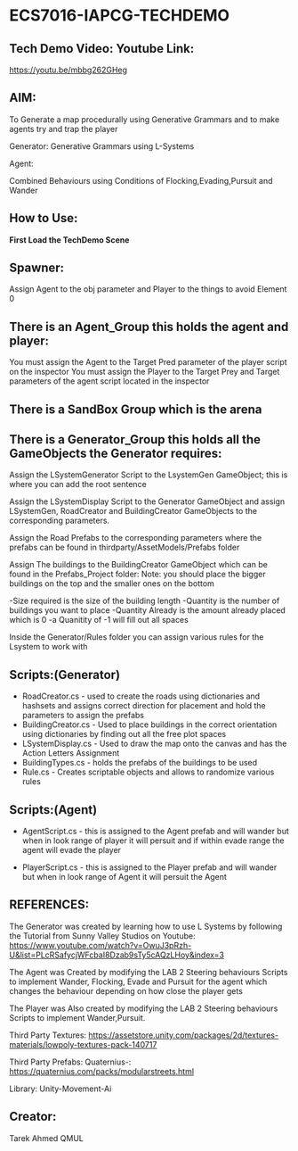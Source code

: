 # ECS7016-IAPCG-TECHDEMO

Tech Demo Video: Youtube Link: 
-----------------------------------------------------------------------------------------------------------------------
https://youtu.be/mbbg262GHeg

AIM: 
-----------------------------------------------------------------------------------------------------------------------
To Generate a map procedurally using Generative Grammars and to make agents try and trap the player

Generator:
Generative Grammars using L-Systems

Agent:

Combined Behaviours using Conditions
of Flocking,Evading,Pursuit and Wander

How to Use:
-----------------------------------------------------------------------------------------------------------------------
<b>First Load the TechDemo Scene</b>

Spawner:
-----------------------------------------------------------------------------------------------------------------------
Assign Agent to the obj parameter
and Player to the things to avoid Element 0

There is an Agent_Group this holds the agent and player:
-----------------------------------------------------------------------------------------------------------------------
You must assign the Agent to the Target Pred parameter of the player script on the inspector
You must assign the Player to the Target Prey and Target parameters of the agent script located in the inspector 

There is a SandBox Group which is the arena
------------------------------------------------------------------------------------------------------------------------
There is a Generator_Group this holds all the GameObjects the Generator requires:
-----------------------------------------------------------------------------------------------------------------------
Assign the LSystemGenerator Script to the LsystemGen GameObject; this is where you can add the root sentence

Assign the LSystemDisplay Script to the Generator GameObject and assign LSystemGen, RoadCreator and BuildingCreator GameObjects 
to the corresponding parameters.

Assign the Road Prefabs to the corresponding parameters where the prefabs can be found in  thirdparty/AssetModels/Prefabs folder

Assign The buildings to the BuildingCreator GameObject which can be found in the Prefabs_Project folder:
Note: you should place the bigger buildings on the top and the smaller ones on the bottom 

-Size required is the size of the building length 
-Quantity is the number of buildings you want to place
-Quantity Already is the amount already placed which is 0 
-a Quanitity of -1 will fill out all spaces

Inside the Generator/Rules folder you can assign various rules for the Lsystem to work with

Scripts:(Generator)
-----------------------------------------------------------------------------------------------------------------------
- RoadCreator.cs - used to create the roads using dictionaries and hashsets and assigns correct direction for placement and hold the parameters to assign the prefabs
- BuildingCreator.cs - Used to place buildings in the correct orientation using dictionaries by finding out all the free plot spaces
- LSystemDisplay.cs - Used to draw the map onto the canvas and has the Action Letters Assignment
- BuildingTypes.cs - holds the prefabs of the buildings to be used
- Rule.cs - Creates scriptable objects and allows to randomize various rules 

Scripts:(Agent)
-----------------------------------------------------------------------------------------------------------------------
- AgentScript.cs - this is assigned to the Agent prefab and will wander 
  but when in  look range of player it will persuit and if within evade range the agent will evade the player

- PlayerScript.cs - this is assigned to the Player prefab and will wander but when in  look range of Agent it will persuit the Agent


<b>REFERENCES:</b>
-----------------------------------------------------------------------------------------------------------------------
The Generator was created by learning  how to use L Systems by following the Tutorial from Sunny Valley Studios on Youtube:
https://www.youtube.com/watch?v=OwuJ3pRzh-U&list=PLcRSafycjWFcbaI8Dzab9sTy5cAQzLHoy&index=3

The Agent was Created by modifying the LAB 2 Steering behaviours Scripts 
to implement Wander, Flocking, Evade and Pursuit for the agent which changes the behaviour depending on how close the player gets

The Player was Also created by modifying the LAB 2 Steering behaviours Scripts 
to implement Wander,Pursuit.

Third Party Textures:
https://assetstore.unity.com/packages/2d/textures-materials/lowpoly-textures-pack-140717

Third Party Prefabs:
Quaternius-: https://quaternius.com/packs/modularstreets.html

Library:
Unity-Movement-Ai

Creator:
-----------------------------------------------------------------------------------------------------------------------
Tarek Ahmed QMUL
